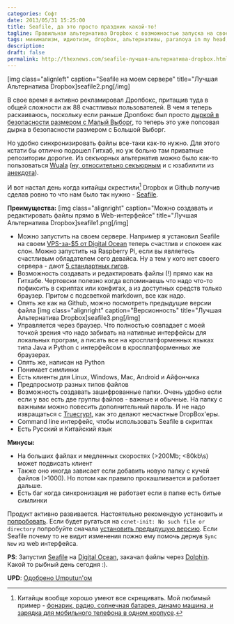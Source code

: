```yaml
---
categories: Софт
date: 2013/05/31 15:25:00
title: Seafile, да это просто праздник какой-то!
tagline: Правильная альтернатива Dropbox с возможностью запуска на своем сервере
tags: минимализм, идиотизм, dropbox, альтернативы, paranoya in my head, бесплатно
description:  
draft: false
permalink: http://thexnews.com/seafile-лучшая-альтернатива-dropbox.html
---
```


[img class="alignleft" caption="Seafile на моем сервере" title="Лучшая Альтернатива Dropbox]seafile2.png[/img]

В свое время я активно рекламировал Дропбокс, притащив туда в общей сложности аж 88 счастливых пользователей. В чем я теперь раскаиваюсь, поскольку если раньше Дропбокс был просто [дыркой в безопасности размером с Малый Выборг][sec], то теперь это уже попсовая дырка в безопасности размером с Большой Выборг. 

Но удобно синхронизировать файлы все-таки как-то нужно. Для этого кстати бы отлично подошел Гитхаб, но уж больно там приватные репозитории дорогие. Из секъюрных альтернатив можно было как-то пользоваться [Wuala] ([ну, относительно секъюрным][ja] и с юзабилити из [анекдота][wu]).

И вот настал день когда китайцы скрестили[^china] Dropbox и Github получив сделав ровно то что нам было так нужно - [Seafile].

**Преимущества:**
[img class="alignright" caption="Можно создавать и редактировать файлы прямо в Web-интерфейсе" title="Лучшая Альтернатива Dropbox]seafile1.png[/img]

* Можно запустить на своем сервере. Например я установил Seafile на своем [VPS-за-$5 от Digital Ocean][do] теперь счастлив и спокоен как слон. Можно запустить на Raspberry Pi, если вы являетесь счастливым обладателем сего девайса. Ну а тем у кого нет своего сервера - дают [5 стандартных гигов][gb].
* Возможность создавать и редактировать файлы (!) прямо как на Гитхабе. Чертовски полезно когда вспоминаешь что надо что-то пофиксить в скриптах или конфигах, а из доступных средств только браузер. Притом с подсветкой markdown, все как надо.
* Опять же как на Github, можно посмотреть предыдущие версии файла [img class="alignright" caption="Версионность" title="Лучшая Альтернатива Dropbox]seafile3.png[/img]
* Управляется через браузер. Что полностью совпадает с моей точкой зрения что надо забивать на нативные интерфейсы для локальных програм, а писать все на кросплатформенных языках типа Java и Python c интерфейсом в кросплатформенных же браузерах.
* Опять же, написан на Python
* Понимает симлинки
* Есть клиенты для Linux, Windows, Mac, Android и Aйфончика
* Предпросмотр разных типов файлов
* Возможность создавать зашифрованные папки. Очень удобно если если у вас есть две группы файлов - важные и обычные. На папку с важными можно повесить дополнительный пароль. И не надо извращаться с [Truecrypt][tc], как это делают несчастные DropBox'еры.
* Command line интерфейс, чтобы использовать Seafile в скриптах
* Есть Русский и Китайский язык

<!--more А вот а минусах, читайте под катом :) -->

**Минусы:**

* На больших файлах и медленных скоростях (>200Mb; <80kb\s) может подвисать клиент
* Также оно иногда зависает если добавить новую папку с кучей файлов (>1000). Но потом как правило прокашливается и работает дальше.
* Есть баг когда синхронизация не работает если в папке есть битые симлинки

Продукт активно развивается. Настоятельно рекомендую установить и [попробовать][in]. Если будет ругаться на `ccnet-init: No such file or directory` попробуйте сначала [установить предыдущую версию][pro]. Если Seafile почему то не видит изменения пожно ему помочь дернув `Sync Now` из web интерфейса.

**PS**: Запустил [Seafile][sf] на [Digital Ocean][do], закачал файлы через [Dolphin][dp]. Какой то рыбный день сегодня :).

**UPD**: [Одобрено Umputun'ом]

[dp]: http://thexnews.com/dolphin-в-gnome-как-основной-файловый-менеджер.html
[sf]: http://seafile.com
[do]: https://www.digitalocean.com/?refcode=550d5b856a3c
[tc]: http://habrahabr.ru/post/123114/
[sec]: http://thexnews.com/софт-для-ubuntu-версия-2.html#синхронизацияbackup
[Wuala]: http://www.wuala.com/
[wu]: http://noisydecentgraphics.typepad.com/design/images/2008/03/11/yourproduct.jpg
[ja]: http://java-0day.com/
[ch]: http://dx.com/p/13761
[Seafile]: http://seafile.com/
[gb]: https://cloud.seafile.com/accounts/register/
[in]: https://github.com/haiwen/seafile/wiki/Download-and-setup-seafile-server
[pro]: http://thexnews.com/ubuntu/Установка%20Seafile "ccnet-init: No such file or directory" 
[Одобрено Umputun'ом]: http://p.umputun.com/p/2013/03/26/seafile-dlia-domashniegho-oblaka/
[^china]: Китайцы вообще хорошо умеют все скрещивать. Мой любимый пример - [фонарик, радио, солнечная батарея, динамо машина, и зарядка для мобильного телефона в одном корпусе][ch].